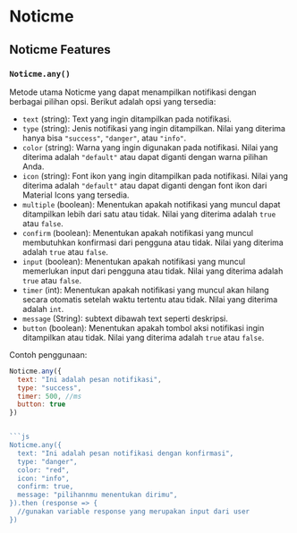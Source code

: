 # Noticme

## Noticme Features

### `Noticme.any()`
Metode utama Noticme yang dapat menampilkan notifikasi dengan berbagai pilihan opsi. Berikut adalah opsi yang tersedia:

* `text` (string): Text yang ingin ditampilkan pada notifikasi.
* `type` (string): Jenis notifikasi yang ingin ditampilkan. Nilai yang diterima hanya bisa `"success"`, `"danger"`, atau `"info"`.
* `color` (string): Warna yang ingin digunakan pada notifikasi. Nilai yang diterima adalah `"default"` atau dapat diganti dengan warna pilihan Anda.
* `icon` (string): Font ikon yang ingin ditampilkan pada notifikasi. Nilai yang diterima adalah `"default"` atau dapat diganti dengan font ikon dari Material Icons yang tersedia.
* `multiple` (boolean): Menentukan apakah notifikasi yang muncul dapat ditampilkan lebih dari satu atau tidak. Nilai yang diterima adalah `true` atau `false`.
* `confirm` (boolean): Menentukan apakah notifikasi yang muncul membutuhkan konfirmasi dari pengguna atau tidak. Nilai yang diterima adalah `true` atau `false`.
* `input` (boolean): Menentukan apakah notifikasi yang muncul memerlukan input dari pengguna atau tidak. Nilai yang diterima adalah `true` atau `false`.
* `timer` (int): Menentukan apakah notifikasi yang muncul akan hilang secara otomatis setelah waktu tertentu atau tidak. Nilai yang diterima adalah `int`.
* `message` (String): subtext dibawah text seperti deskripsi.
* `button` (boolean): Menentukan apakah tombol aksi notifikasi ingin ditampilkan atau tidak. Nilai yang diterima adalah `true` atau `false`.

Contoh penggunaan: 

```js
Noticme.any({
  text: "Ini adalah pesan notifikasi",
  type: "success",
  timer: 500, //ms
  button: true
})


```js
Noticme.any({
  text: "Ini adalah pesan notifikasi dengan konfirmasi",
  type: "danger",
  color: "red",
  icon: "info",
  confirm: true,
  message: "pilihannmu menentukan dirimu",
}).then (response => {
  //gunakan variable response yang merupakan input dari user
})

